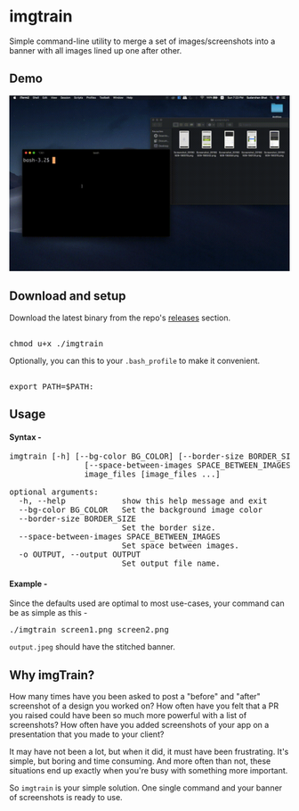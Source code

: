 # imgtrain

Simple command-line utility to merge a set of images/screenshots into a banner with all images lined up one after other. 

## Demo 

<img src="./images/demo.gif" /> <br />

## Download and setup

Download the latest binary from the repo's [releases](https://github.com/sudarshanpbhat/imgtrain/releases) section. 

<pre> 
chmod u+x ./imgtrain
</pre>

Optionally, you can this to your `.bash_profile` to make it convenient. 

<pre> 
export PATH=$PATH:<path to imgtrain> 
</pre>

## Usage 

#### Syntax - 

<pre>
imgtrain [-h] [--bg-color BG_COLOR] [--border-size BORDER_SIZE]
                [--space-between-images SPACE_BETWEEN_IMAGES] [-o OUTPUT]
                image_files [image_files ...]
                
optional arguments:
  -h, --help            show this help message and exit
  --bg-color BG_COLOR   Set the background image color
  --border-size BORDER_SIZE
                        Set the border size.
  --space-between-images SPACE_BETWEEN_IMAGES
                        Set space between images.
  -o OUTPUT, --output OUTPUT
                        Set output file name.
</pre> 

#### Example -

Since the defaults used are optimal to most use-cases, your command can be as simple as this - 

<pre>
./imgtrain screen1.png screen2.png  
</pre>

`output.jpeg` should have the stitched banner. 


## Why imgTrain? 

How many times have you been asked to post a "before" and "after" screenshot of a design you worked on? 
How often have you felt that a PR you raised could have been so much more powerful with a list of screenshots? 
How often have you added screenshots of your app on a presentation that you made to your client? 

It may have not been a lot, but when it did, it must have been frustrating. It's simple, but boring and time consuming. And more often than not, these situations end up exactly when you're busy with something more important. 

So `imgtrain` is your simple solution. One single command and your banner of screenshots is ready to use. 
